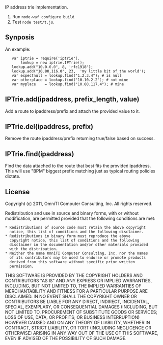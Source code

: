 IP address trie implementation.

1. Run `node-waf configure build`.
2. Test `node test/t.js`.


## Synposis

An example:

       var iptrie = require('iptrie'),
           lookup = new iptrie.IPTrie();
       lookup.add("10.0.0.0", 8, 'rfc1918');
       lookup.add("10.80.116.0", 23,  'my little bit of the world');
       var expectnull = lookup.find("1.2.3.4"); # is null
       var otherplace = lookup.find("10.10.2.2"); # not mine
       var myplace    = lookup.find("10.80.117.4"); # mine

## IPTrie.add(ipaddress, prefix_length, value)

Add a route to ipaddress/prefix and attach the provided value to it.

## IPTrie.del(ipaddress, prefix)

Remove the route ipaddress/prefix returning true/false based on success.

## IPTrie.find(ipaddress)

Find the data attached to the route that best fits the provided
ipaddress. This will use "BPM" biggest prefix matching just as typical
routing policies dictate.

## License

Copyright (c) 2011, OmniTI Computer Consulting, Inc.
All rights reserved.

Redistribution and use in source and binary forms, with or without
modification, are permitted provided that the following conditions are
met:

    * Redistributions of source code must retain the above copyright
      notice, this list of conditions and the following disclaimer.
    * Redistributions in binary form must reproduce the above
      copyright notice, this list of conditions and the following
      disclaimer in the documentation and/or other materials provided
      with the distribution.
    * Neither the name OmniTI Computer Consulting, Inc. nor the names
      of its contributors may be used to endorse or promote products
      derived from this software without specific prior written
      permission.

THIS SOFTWARE IS PROVIDED BY THE COPYRIGHT HOLDERS AND CONTRIBUTORS
"AS IS" AND ANY EXPRESS OR IMPLIED WARRANTIES, INCLUDING, BUT NOT
LIMITED TO, THE IMPLIED WARRANTIES OF MERCHANTABILITY AND FITNESS FOR
A PARTICULAR PURPOSE ARE DISCLAIMED. IN NO EVENT SHALL THE COPYRIGHT
OWNER OR CONTRIBUTORS BE LIABLE FOR ANY DIRECT, INDIRECT, INCIDENTAL,
SPECIAL, EXEMPLARY, OR CONSEQUENTIAL DAMAGES (INCLUDING, BUT NOT
LIMITED TO, PROCUREMENT OF SUBSTITUTE GOODS OR SERVICES; LOSS OF USE,
DATA, OR PROFITS; OR BUSINESS INTERRUPTION) HOWEVER CAUSED AND ON ANY
THEORY OF LIABILITY, WHETHER IN CONTRACT, STRICT LIABILITY, OR TORT
(INCLUDING NEGLIGENCE OR OTHERWISE) ARISING IN ANY WAY OUT OF THE USE
OF THIS SOFTWARE, EVEN IF ADVISED OF THE POSSIBILITY OF SUCH DAMAGE.
